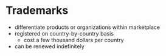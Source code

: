 # Trademarks
- differentiate products or organizations within marketplace
- registered on country-by-country basis
	- cost a few thousand dollars per country
- can be renewed indefinitely